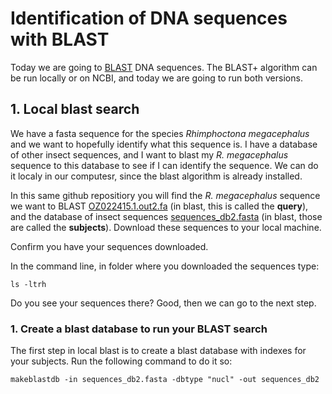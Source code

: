 # Identification of DNA sequences with BLAST

Today we are going to [BLAST](https://www.nature.com/scitable/topicpage/basic-local-alignment-search-tool-blast-29096/#:~:text=BLAST%20is%20a%20computer%20algorithm,tool%20in%20ongoing%20genomic%20research.) DNA sequences. The BLAST+ algorithm can be run locally or on NCBI, and today we are going to run both versions. 

## 1. Local blast search

We have a fasta sequence for the species _Rhimphoctona megacephalus_ and we want to hopefully identify what this sequence is. I have a database of other insect sequences, and I want to blast my _R. megacephalus_ sequence to this database to see if I can identify the sequence. We can do it localy in our computesr, since the blast algorithm is already installed.

In this same github repositiory you will find the _R. megacephalus_ sequence we want to BLAST [OZ022415.1.out2.fa](./OZ022415.1.out2.fa) (in blast, this is called the **query**), and the database of insect sequences [sequences_db2.fasta](./sequences_db2.fasta) (in blast, those are called the **subjects**). Download these sequences to your local machine.

Confirm you have your sequences downloaded.

In the command line, in folder where you downloaded the sequences type:

```ls -ltrh ```

Do you see your sequences there? Good, then we can go to the next step.


### 1. Create a blast database to run your BLAST search

The first step in local blast is to create a blast database with indexes for your subjects. Run the following command to do it so:

```
makeblastdb -in sequences_db2.fasta -dbtype "nucl" -out sequences_db2

```






